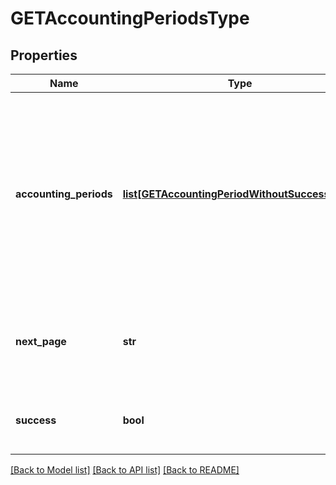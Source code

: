 # GETAccountingPeriodsType

## Properties
Name | Type | Description | Notes
------------ | ------------- | ------------- | -------------
**accounting_periods** | [**list[GETAccountingPeriodWithoutSuccessType]**](GETAccountingPeriodWithoutSuccessType.md) | An array of all accounting periods on your tenant. The accounting periods are returned in ascending order of start date; that is, the latest period is returned first.  | [optional] 
**next_page** | **str** | URL to retrieve the next page of the response if it exists; otherwise absent.  | [optional] 
**success** | **bool** | Returns &#x60;true&#x60; if the request was processed successfully.  | [optional] 

[[Back to Model list]](../README.md#documentation-for-models) [[Back to API list]](../README.md#documentation-for-api-endpoints) [[Back to README]](../README.md)

